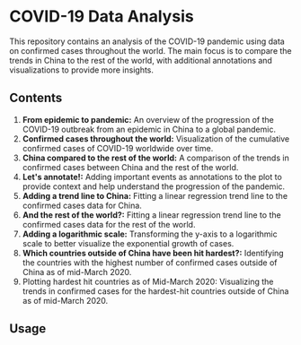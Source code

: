 # COVID-19 Data Analysis
This repository contains an analysis of the COVID-19 pandemic using data on confirmed cases throughout the world. The main focus is to compare the trends in China to the rest of the world, with additional annotations and visualizations to provide more insights.
## Contents
1. **From epidemic to pandemic:** An overview of the progression of the COVID-19 outbreak from an epidemic in China to a global pandemic.
2. **Confirmed cases throughout the world:** Visualization of the cumulative confirmed cases of COVID-19 worldwide over time.
3. **China compared to the rest of the world:** A comparison of the trends in confirmed cases between China and the rest of the world.
4. **Let's annotate!:** Adding important events as annotations to the plot to provide context and help understand the progression of the pandemic.
5. **Adding a trend line to China:** Fitting a linear regression trend line to the confirmed cases data for China.
6. **And the rest of the world?:** Fitting a linear regression trend line to the confirmed cases data for the rest of the world.
7. **Adding a logarithmic scale:** Transforming the y-axis to a logarithmic scale to better visualize the exponential growth of cases.
8. **Which countries outside of China have been hit hardest?:** Identifying the countries with the highest number of confirmed cases outside of China as of mid-March 2020.
9. Plotting hardest hit countries as of Mid-March 2020: Visualizing the trends in confirmed cases for the hardest-hit countries outside of China as of mid-March 2020.
## Usage 